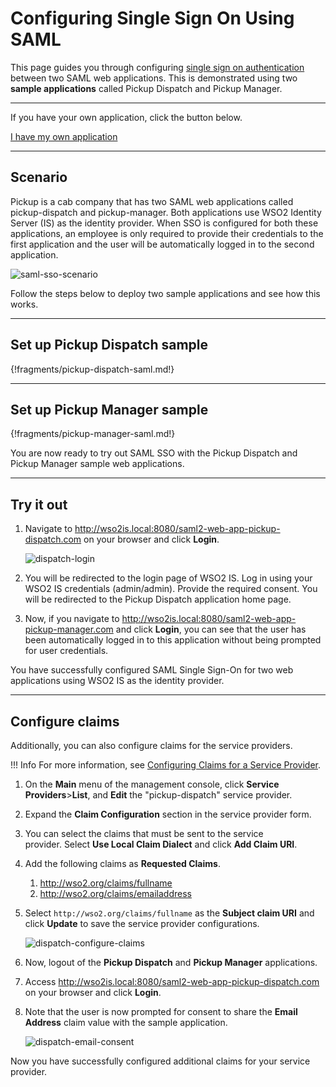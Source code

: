 # Configuring Single Sign On Using SAML

This page guides you through configuring [single sign on authentication](insertlink) between two SAML web applications. This is demonstrated using two **sample applications** called Pickup Dispatch and Pickup Manager. 

----
If you have your own application, click the button below.

<a class="samplebtn_a" href="../../guides/authentication/enable-single-sign-on" target="_blank" rel="nofollow noopener">I have my own application</a>

----

## Scenario

Pickup is a cab company that has two SAML web applications called pickup-dispatch and pickup-manager. Both applications use WSO2 Identity Server (IS) as the identity provider. When SSO is configured for both these applications, an employee is only required to provide their credentials to the first application and the user will be automatically logged in to the second application.

![saml-sso-scenario](../assets/img/samples/saml-sso-scenario-diagram.png)

Follow the steps below to deploy two sample applications and see how this works. 

----

## Set up Pickup Dispatch sample

{!fragments/pickup-dispatch-saml.md!}

----

## Set up Pickup Manager sample

{!fragments/pickup-manager-saml.md!}

You are now ready to try out SAML SSO with the Pickup Dispatch and Pickup Manager sample web applications.

----

## Try it out

1. Navigate to <http://wso2is.local:8080/saml2-web-app-pickup-dispatch.com> on your browser and click **Login**.

    ![dispatch-login](../assets/img/samples/dispatch-login.png)

2. You will be redirected to the login page of WSO2 IS. Log in using your WSO2 IS credentials (admin/admin). Provide the required consent.
You will be redirected to the Pickup Dispatch application home page.

3. Now, if you navigate to <http://wso2is.local:8080/saml2-web-app-pickup-manager.com> and click **Login**, you can see that the user has been automatically logged in to this application without being prompted for user credentials.

You have successfully configured SAML Single Sign-On for two web applications using WSO2 IS as the identity provider. 

----

## Configure claims

Additionally, you can also configure claims for the service providers.

!!! Info
        For more information, see
        [Configuring Claims for a Service
        Provider](insertlink).

1. On the **Main** menu of the management console, click **Service Providers**>**List**, and **Edit** the "pickup-dispatch" service provider.

2. Expand the **Claim Configuration** section in the service provider form.

3. You can select the claims that must be sent to the service provider. Select **Use Local Claim Dialect** and click **Add Claim URI**.

4. Add the following claims as **Requested Claims**. 
	1. http://wso2.org/claims/fullname
	2. http://wso2.org/claims/emailaddress

5. Select `http://wso2.org/claims/fullname` as the **Subject claim URI** and click **Update** to save the service provider configurations. 

    ![dispatch-configure-claims](../assets/img/samples/dispatch-configure-claims.png)

6. Now, logout of the **Pickup Dispatch** and **Pickup Manager** applications.

7. Access <http://wso2is.local:8080/saml2-web-app-pickup-dispatch.com> on your browser and click **Login**.

8. Note that the user is now prompted for consent to share the **Email Address** claim value with the sample application.  

    ![dispatch-email-consent](../assets/img/samples/dispatch-email-consent.png)

Now you have successfully configured additional claims for your service provider.
